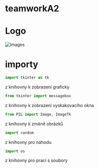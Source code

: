 # teamworkA2
# Logo
![images](https://github.com/user-attachments/assets/11fb867e-0ac2-4df2-960c-93840aac3d5c)

# importy
```python
import tkinter as tk
```
z knihovny k zobrazení graficky
```python
from tkinter import messagebox
```
z knihovny k zobrazení vyskakovacího okna
```python
from PIL import Image, ImageTk
```
z knihovny k změně obrázků
```python
import random
```
z knihovny pro náhodu 
```python
import os
```
z knihovny pro prací s soubory


